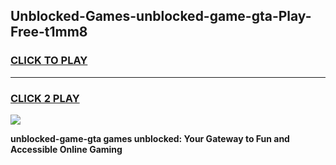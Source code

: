 
## Unblocked-Games-unblocked-game-gta-Play-Free-t1mm8
<h3>
<a href="https://premium76.site?title=unblocked-game-gta&ref=18A">CLICK TO PLAY</a></h3>
<hr>

<h3>
<a href="https://premium76.site?title=unblocked-game-gta&ref=18A">CLICK 2 PLAY</a>
  
</h3>

<a href="https://premium76.site?title=unblocked-game-gta&ref=18A"><img src="https://clearcache.store/games.png"></a>


**unblocked-game-gta games unblocked: Your Gateway to Fun and Accessible Online Gaming**
